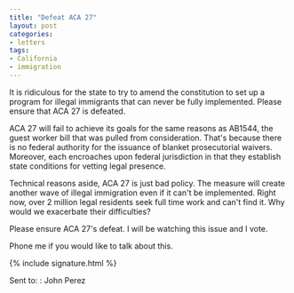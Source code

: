 ```yaml
---
title: "Defeat ACA 27"
layout: post
categories:
- letters
tags:
- California
- immigration
---
```


It is ridiculous for the state to try to amend the constitution to set up a program for illegal immigrants that can never be fully implemented. Please ensure that ACA 27 is defeated.

ACA 27 will fail to achieve its goals for the same reasons as AB1544, the guest worker bill that was pulled from consideration. That's because there is no federal authority for the issuance of blanket prosecutorial waivers. Moreover, each encroaches upon federal jurisdiction in that they establish state conditions for vetting legal presence.

Technical reasons aside, ACA 27 is just bad policy. The measure will create another wave of illegal immigration even if it can't be implemented. Right now, over 2 million legal residents seek full time work and can't find it. Why would we exacerbate their difficulties?

Please ensure ACA 27's defeat. I will be watching this issue and I vote.

Phone me if you would like to talk about this.

{% include signature.html %}

Sent to:
: John Perez
